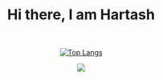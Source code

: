 <h1 align="center">Hi there, I am Hartash</h1>

<br>

<div align="center">
  
  [![Top Langs](https://github-readme-stats.vercel.app/api/top-langs/?username=ImHartash&theme=dark)](https://github.com/anuraghazra/github-readme-stats)

</div>

<p align="center">
  <img src="https://github-readme-stats.vercel.app/api?username=imhartash&theme=bear&show_icons=true&hide_border=true&count_private=true&locale=en">
</p>
